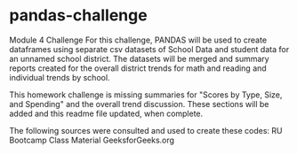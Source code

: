 # pandas-challenge
Module 4 Challenge
For this challenge, PANDAS will be used to create dataframes using separate csv datasets of School Data and student data for an unnamed school district. The datasets will be merged and summary reports created for the overall district trends for math and reading and individual trends by school.

This homework challenge is missing summaries for "Scores by Type, Size, and Spending" and the overall trend discussion. These sections will be added and this readme file updated, when complete.

The following sources were consulted and used to create these codes:
RU Bootcamp Class Material
GeeksforGeeks.org
